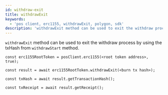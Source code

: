```yaml
---
id: withdraw-exit
title: withdrawExit
keywords:
  - 'pos client, erc1155, withdrawExit, polygon, sdk'
description: 'withdrawExit method can be used to exit the withdraw process by using the txHash from withdrawStart method.'
---
```


`withdrawExit` method can be used to exit the withdraw process by using the txHash from `withdrawStart` method.

```
const erc1155RootToken = posClient.erc1155(<root token address>, true);

const result = await erc1155RootToken.withdrawExit(<burn tx hash>);

const txHash = await result.getTransactionHash();

const txReceipt = await result.getReceipt();

```
